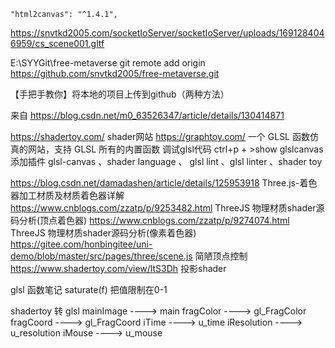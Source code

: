     "html2canvas": "^1.4.1",

 <!-- npm init vue@latest -->
 <!-- npm install -D tailwindcss postcss autoprefixer -->
 <!-- npm install tailwindcss@npm:@tailwindcss/postcss7-compat postcss@^7 autoprefixer@^9  -->
 <!-- npx tailwindcss init -p -->

<!-- npm uninstall tailwindcss postcss autoprefixer -->

<!-- git -->
https://snvtkd2005.com/socketIoServer/socketIoServer/uploads/1691284046959/cs_scene001.gltf

E:\SYYGit\free-metaverse
 git remote add origin https://github.com/snvtkd2005/free-metaverse.git

【手把手教你】将本地的项目上传到github（两种方法）

来自 <https://blog.csdn.net/m0_63526347/article/details/130414871> 

<!-- git end -->

<!-- 网站 -->

<!-- shader  -->

https://shadertoy.com/  shader网站
https://graphtoy.com/  一个 GLSL 函数仿真的网站，支持 GLSL 所有的内置函数
调试glsl代码 ctrl+p +  >show glslcanvas
添加插件 glsl-canvas 、shader language 、 glsl lint 、glsl linter 、shader toy 

https://blog.csdn.net/damadashen/article/details/125953918  Three.js-着色器加工材质及材质着色器详解
https://www.cnblogs.com/zzatp/p/9253482.html ThreeJS 物理材质shader源码分析(顶点着色器) 
https://www.cnblogs.com/zzatp/p/9274074.html ThreeJS 物理材质shader源码分析(像素着色器)
https://gitee.com/honbingitee/uni-demo/blob/master/src/pages/three/scene.js 简陋顶点控制
https://www.shadertoy.com/view/ltS3Dh 投影shader

glsl 函数笔记 
saturate(f) 把值限制在0-1


shadertoy 转 glsl
mainImage   ---->     main
fragColor   ---->     gl_FragColor
fragCoord   ---->     gl_FragCoord
iTime       ---->     u_time
iResolution ---->     u_resolution
iMouse      ---->     u_mouse
<!-- shader end  -->

<!-- 网站 end -->










